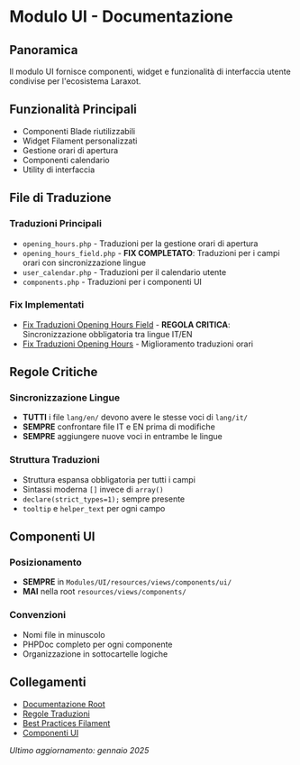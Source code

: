 # Modulo UI - Documentazione

## Panoramica
Il modulo UI fornisce componenti, widget e funzionalità di interfaccia utente condivise per l'ecosistema Laraxot.

## Funzionalità Principali
- Componenti Blade riutilizzabili
- Widget Filament personalizzati
- Gestione orari di apertura
- Componenti calendario
- Utility di interfaccia

## File di Traduzione

### Traduzioni Principali
- `opening_hours.php` - Traduzioni per la gestione orari di apertura
- `opening_hours_field.php` - **FIX COMPLETATO**: Traduzioni per i campi orari con sincronizzazione lingue
- `user_calendar.php` - Traduzioni per il calendario utente
- `components.php` - Traduzioni per i componenti UI

### Fix Implementati
- [Fix Traduzioni Opening Hours Field](opening_hours_translation_fix.md) - **REGOLA CRITICA**: Sincronizzazione obbligatoria tra lingue IT/EN
- [Fix Traduzioni Opening Hours](opening_hours_translation_improvement.md) - Miglioramento traduzioni orari

## Regole Critiche

### Sincronizzazione Lingue
- **TUTTI** i file `lang/en/` devono avere le stesse voci di `lang/it/`
- **SEMPRE** confrontare file IT e EN prima di modifiche
- **SEMPRE** aggiungere nuove voci in entrambe le lingue

### Struttura Traduzioni
- Struttura espansa obbligatoria per tutti i campi
- Sintassi moderna `[]` invece di `array()`
- `declare(strict_types=1);` sempre presente
- `tooltip` e `helper_text` per ogni campo

## Componenti UI

### Posizionamento
- **SEMPRE** in `Modules/UI/resources/views/components/ui/`
- **MAI** nella root `resources/views/components/`

### Convenzioni
- Nomi file in minuscolo
- PHPDoc completo per ogni componente
- Organizzazione in sottocartelle logiche

## Collegamenti

- [Documentazione Root](../../../docs/translation_standards_links.md)
- [Regole Traduzioni](translation_rules.md)
- [Best Practices Filament](filament_best_practices.md)
- [Componenti UI](components.md)

*Ultimo aggiornamento: gennaio 2025* 
